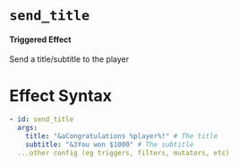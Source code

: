 # `send_title`
#### Triggered Effect

Send a title/subtitle to the player

# Effect Syntax
```yaml
- id: send_title
  args:
    title: "&aCongratulations %player%!" # The title
    subtitle: "&3You won $1000" # The subtitle
  ...other config (eg triggers, filters, mutators, etc)
```
